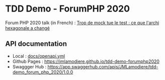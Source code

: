 # TDD Demo - ForumPHP 2020

Forum PHP 2020 talk (in French) : [Trop de mock tue le test : ce que l'archi hexagonale a changé](https://event.afup.org/forum-php-2020/programme-forum-php-2020/#3414)

## API documentation

- Local : [docs/openapi.yml](docs/openapi.yml)
- Github Pages : https://jmlamodiere.github.io/tdd-demo-forumphp2020
- Swaggger Hub : https://app.swaggerhub.com/apis/JMLamodiere/tdd-demo_forum_php_2020/1.0.0
